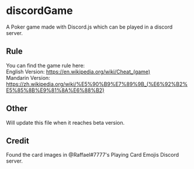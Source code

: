 # discordGame
A Poker game made with Discord.js which can be played in a discord server.

## Rule
You can find the game rule here: <br />
English Version: https://en.wikipedia.org/wiki/Cheat_(game) <br />
Mandarin Version: https://zh.wikipedia.org/wiki/%E5%90%B9%E7%89%9B_(%E6%92%B2%E5%85%8B%E9%81%8A%E6%88%B2) <br />

## Other
Will update this file when it reaches beta version.

## Credit
Found the card images in @Raffael#7777's Playing Card Emojis Discord server.
